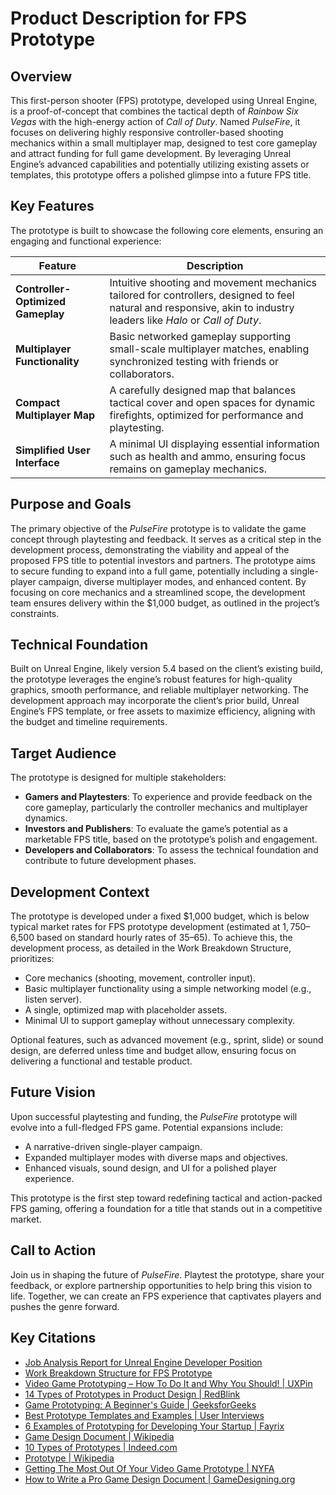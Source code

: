 # Product Description for FPS Prototype

## Overview
This first-person shooter (FPS) prototype, developed using Unreal Engine, is a proof-of-concept that combines the tactical depth of *Rainbow Six Vegas* with the high-energy action of *Call of Duty*. Named *PulseFire*, it focuses on delivering highly responsive controller-based shooting mechanics within a small multiplayer map, designed to test core gameplay and attract funding for full game development. By leveraging Unreal Engine’s advanced capabilities and potentially utilizing existing assets or templates, this prototype offers a polished glimpse into a future FPS title.

## Key Features
The prototype is built to showcase the following core elements, ensuring an engaging and functional experience:

| **Feature**                     | **Description**                                                                 |
|---------------------------------|---------------------------------------------------------------------------------|
| **Controller-Optimized Gameplay** | Intuitive shooting and movement mechanics tailored for controllers, designed to feel natural and responsive, akin to industry leaders like *Halo* or *Call of Duty*. |
| **Multiplayer Functionality**   | Basic networked gameplay supporting small-scale multiplayer matches, enabling synchronized testing with friends or collaborators. |
| **Compact Multiplayer Map**     | A carefully designed map that balances tactical cover and open spaces for dynamic firefights, optimized for performance and playtesting. |
| **Simplified User Interface**   | A minimal UI displaying essential information such as health and ammo, ensuring focus remains on gameplay mechanics. |

## Purpose and Goals
The primary objective of the *PulseFire* prototype is to validate the game concept through playtesting and feedback. It serves as a critical step in the development process, demonstrating the viability and appeal of the proposed FPS title to potential investors and partners. The prototype aims to secure funding to expand into a full game, potentially including a single-player campaign, diverse multiplayer modes, and enhanced content. By focusing on core mechanics and a streamlined scope, the development team ensures delivery within the $1,000 budget, as outlined in the project’s constraints.

## Technical Foundation
Built on Unreal Engine, likely version 5.4 based on the client’s existing build, the prototype leverages the engine’s robust features for high-quality graphics, smooth performance, and reliable multiplayer networking. The development approach may incorporate the client’s prior build, Unreal Engine’s FPS template, or free assets to maximize efficiency, aligning with the budget and timeline requirements.

## Target Audience
The prototype is designed for multiple stakeholders:
- **Gamers and Playtesters**: To experience and provide feedback on the core gameplay, particularly the controller mechanics and multiplayer dynamics.
- **Investors and Publishers**: To evaluate the game’s potential as a marketable FPS title, based on the prototype’s polish and engagement.
- **Developers and Collaborators**: To assess the technical foundation and contribute to future development phases.

## Development Context
The prototype is developed under a fixed $1,000 budget, which is below typical market rates for FPS prototype development (estimated at $1,750–$6,500 based on standard hourly rates of $35–$65). To achieve this, the development process, as detailed in the Work Breakdown Structure, prioritizes:
- Core mechanics (shooting, movement, controller input).
- Basic multiplayer functionality using a simple networking model (e.g., listen server).
- A single, optimized map with placeholder assets.
- Minimal UI to support gameplay without unnecessary complexity.

Optional features, such as advanced movement (e.g., sprint, slide) or sound design, are deferred unless time and budget allow, ensuring focus on delivering a functional and testable product.

## Future Vision
Upon successful playtesting and funding, the *PulseFire* prototype will evolve into a full-fledged FPS game. Potential expansions include:
- A narrative-driven single-player campaign.
- Expanded multiplayer modes with diverse maps and objectives.
- Enhanced visuals, sound design, and UI for a polished player experience.

This prototype is the first step toward redefining tactical and action-packed FPS gaming, offering a foundation for a title that stands out in a competitive market.

## Call to Action
Join us in shaping the future of *PulseFire*. Playtest the prototype, share your feedback, or explore partnership opportunities to help bring this vision to life. Together, we can create an FPS experience that captivates players and pushes the genre forward.

## Key Citations
- [Job Analysis Report for Unreal Engine Developer Position](artifact_id="c0a4ffe0-b23d-4c12-8ae3-86d13ac1d1c3")
- [Work Breakdown Structure for FPS Prototype](artifact_id="0e64d120-6f74-491a-afa5-0988f03468a9")
- [Video Game Prototyping – How To Do It and Why You Should! | UXPin](https://www.uxpin.com/studio/blog/why-and-how-to-use-video-game-prototyping/)
- [14 Types of Prototypes in Product Design | RedBlink](https://redblink.com/types-of-prototypes/)
- [Game Prototyping: A Beginner's Guide | GeeksforGeeks](https://www.geeksforgeeks.org/game-prototyping/)
- [Best Prototype Templates and Examples | User Interviews](https://www.userinterviews.com/blog/best-prototype-templates-examples)
- [6 Examples of Prototyping for Developing Your Startup | Fayrix](https://m.fayrix.com/blog/examples-of-prototyping-for-your-startup)
- [Game Design Document | Wikipedia](https://en.wikipedia.org/wiki/Game_design_document)
- [10 Types of Prototypes | Indeed.com](https://www.indeed.com/career-advice/career-development/types-of-prototyping)
- [Prototype | Wikipedia](https://en.wikipedia.org/wiki/Prototype)
- [Getting The Most Out Of Your Video Game Prototype | NYFA](https://www.nyfa.edu/student-resources/getting-the-most-out-of-your-prototype-game/)
- [How to Write a Pro Game Design Document | GameDesigning.org](https://www.gamedesigning.org/learn/game-design-document/)